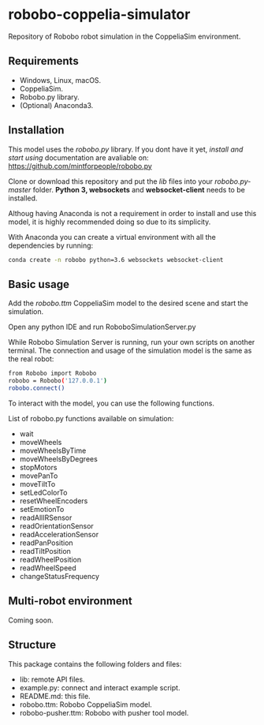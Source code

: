 
# robobo-coppelia-simulator

Repository of Robobo robot simulation in the CoppeliaSim environment.

## Requirements

 - Windows, Linux, macOS.
 - CoppeliaSim.
 - Robobo.py library.
 - (Optional) Anaconda3.

## Installation

This model uses the *robobo.py* library. If you dont have it yet, *install and start using* documentation are avaliable on:
https://github.com/mintforpeople/robobo.py

Clone or download this repository and put the *lib* files into your *robobo.py-master* folder.
**Python 3, websockets** and **websocket-client** needs to be installed.

Althoug having Anaconda is not a requirement in order to install and use this model, it is highly recommended doing so due to its simplicity.

With Anaconda you can create a virtual environment with all the dependencies by running:

```bash
conda create -n robobo python=3.6 websockets websocket-client
```

## Basic usage

Add the *robobo.ttm* CoppeliaSim model to the desired scene and start the simulation.

Open any python IDE and run RoboboSimulationServer.py

While Robobo Simulation Server is running, run your own scripts on another terminal. The connection and usage of the simulation model is the same as the real robot:

```bash
from Robobo import Robobo
robobo = Robobo('127.0.0.1')
robobo.connect()
```

To interact with the model, you can use the following functions.

List of robobo.py functions available on simulation:
 - wait
 - moveWheels
 - moveWheelsByTime
 - moveWheelsByDegrees
 - stopMotors
 - movePanTo
 - moveTiltTo
 - setLedColorTo
 - resetWheelEncoders
 - setEmotionTo
 - readAllIRSensor
 - readOrientationSensor
 - readAccelerationSensor
 - readPanPosition
 - readTiltPosition
 - readWheelPosition
 - readWheelSpeed
 - changeStatusFrequency


## Multi-robot environment

Coming soon.

## Structure

This package contains the following folders and files:
 - lib: remote API files.
 - example.py: connect and interact example script.
 - README.md: this file.
 - robobo.ttm: Robobo CoppeliaSim model.
 - robobo-pusher.ttm: Robobo with pusher tool model.